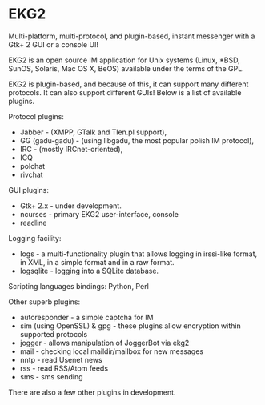 EKG2
====

Multi-platform, multi-protocol, and plugin-based, instant messenger with a Gtk+ 2 GUI or a console UI!

EKG2 is an open source IM application for Unix systems (Linux, *BSD, SunOS, Solaris, Mac OS X, BeOS) available under the terms of the GPL.

EKG2 is plugin-based, and because of this, it can support many different protocols. It can also support different GUIs! Below is a list of available plugins.

Protocol plugins:

* Jabber - (XMPP, GTalk and Tlen.pl support),
* GG (gadu-gadu) - (using libgadu, the most popular polish IM protocol),
* IRC - (mostly IRCnet-oriented),
* ICQ
* polchat
* rivchat

GUI plugins:

* Gtk+ 2.x - under development.
* ncurses - primary EKG2 user-interface, console
* readline

Logging facility:

* logs - a multi-functionality plugin that allows logging in irssi-like format, in XML, in a simple format and in a raw format.
* logsqlite - logging into a SQLite database.

Scripting languages bindings: Python, Perl

Other superb plugins:

* autoresponder - a simple captcha for IM
* sim (using OpenSSL) & gpg - these plugins allow encryption within supported protocols
* jogger - allows manipulation of JoggerBot via ekg2
* mail - checking local maildir/mailbox for new messages
* nntp - read Usenet news
* rss - read RSS/Atom feeds
* sms - sms sending

There are also a few other plugins in development.

